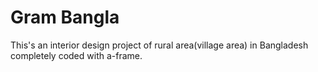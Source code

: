 # Gram Bangla
This's an interior design project of rural area(village area) in Bangladesh completely coded with a-frame.
